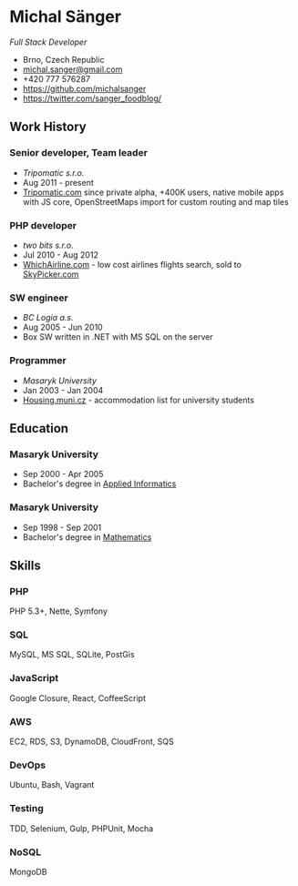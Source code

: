 # Michal Sänger
*Full Stack Developer*
- Brno, Czech Republic
- michal.sanger@gmail.com
- +420 777 576287
- https://github.com/michalsanger
- https://twitter.com/sanger_foodblog/

## Work History
### Senior developer, Team leader
- *Tripomatic s.r.o.*
- Aug 2011 - present
- [Tripomatic.com](http://www.tripomatic.com/) since private alpha, +400K users, native mobile apps with JS core, OpenStreetMaps import for custom routing and map tiles

### PHP developer
- *two bits s.r.o.*
- Jul 2010 - Aug 2012
- [WhichAirline.com](http://www.whichairline.com/) - low cost airlines flights search, sold to [SkyPicker.com](https://www.skypicker.com)

### SW engineer
- *BC Logia a.s.*
- Aug 2005 - Jun 2010
- Box SW written in .NET with MS SQL on the server

### Programmer
- *Masaryk University*
- Jan 2003 - Jan 2004
- [Housing.muni.cz](http://housing.muni.cz) - accommodation list for university students

## Education
### Masaryk University
- Sep 2000 - Apr 2005
- Bachelor's degree in [Applied Informatics](http://www.fi.muni.cz/)

### Masaryk University
- Sep 1998 - Sep 2001
- Bachelor's degree in [Mathematics](http://www.math.muni.cz/)

## Skills
### PHP
PHP 5.3+, Nette, Symfony

### SQL
MySQL, MS SQL, SQLite, PostGis

### JavaScript
Google Closure, React, CoffeeScript

### AWS
EC2, RDS, S3, DynamoDB, CloudFront, SQS

### DevOps
Ubuntu, Bash, Vagrant

### Testing
TDD, Selenium, Gulp, PHPUnit, Mocha

### NoSQL
MongoDB

